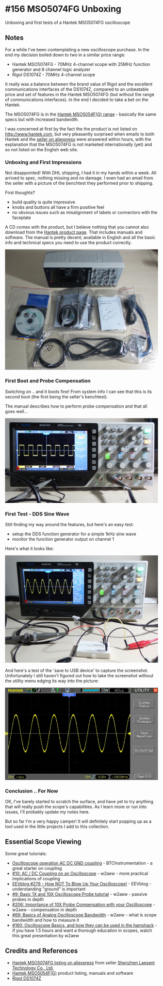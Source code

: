 # #156 MSO5074FG Unboxing

Unboxing and first tests of a Hantek MSO5074FG oscilloscope

## Notes

For a while I've been contemplating a new oscilloscope purchase.
In the end my decision boiled down to two in a similar price range:

* Hantek MSO5074FG - 70MHz 4-channel scope with 25MHz function generator and 8 channel logic analyzer
* Rigol DS1074Z - 70MHz 4-channel scope

It really was a balance between the brand value of Rigol and the excellent communications interfaces of the DS1074Z,
compared to an unbeatable price and set of features in the Hantek MSO5074FG (but without the range of communications interfaces).
In the end I decided to take a bet on the Hantek.

The MSO5074FG is in the [Hantek MSO5054F(G) range](http://www.hantek.com/en/ProductDetail_3_127.html) - basically the same specs
but with increased bandwidth.

I was concerned at first by the fact the the product is not listed on <http://www.hantek.com>,
but very pleasantly surprised when emails to both Hantek and the [seller on aliexpress](https://www.aliexpress.com/store/100653)
were answered within hours, with the explanation that the MSO5074FG is not marketed internationally (yet) and so not listed on
the English web site.

### Unboxing and First Impressions

Not disappointed! With DHL shipping, I had it in my hands within a week. All arrived to spec, nothing missing and no damage.
I even had an email from the seller with a picture of the benchtest they performed prior to shipping.

First thoughts?

* build quality is quite impressive
* knobs and buttons all have a firm positive feel
* no obvious issues such as misalignment of labels or connectors with the faceplate

A CD comes with the product, but I believe nothing that you cannot also download from the
[Hantek product page](http://www.hantek.com/en/ProductDetail_3_127.html). That includes manuals and software.
The manual is pretty decent; available in English and all the basic info and technical specs you need to use the product correctly.

![parts](./assets/MSO5074FG_parts.jpg?raw=true)

### First Boot and Probe Compensation

Switching on .. and it boots fine! From system info I can see that this is its second boot (the first being the seller's benchtest).

The manual describes how to perform probe compensation and that all goes well...

![probe comp](./assets/MSO5074FG_probe_comp.jpg?raw=true)

### First Test - DDS Sine Wave

Still finding my way around the features, but here's an easy test:

* setup the DDS function generator for a simple 1kHz sine wave
* monitor the function generator output on channel 1

Here's what it looks like:

![DDS Sine Trace](./assets/MSO5074FG_dds_sine_trace.jpg?raw=true)

And here's a test of the 'save to USB device' to capture the screenshot.
Unfortunately I still haven't figured out how to take the screenshot without the utility menu edging its way into the picture:

![DDS Sine Trace Export](./assets/dds_sine.jpg?raw=true)

### Conclusion .. For Now

OK, I've barely started to scratch the surface, and have yet to try anything that will really push the scope's capabilities.
As I learn more or run into issues, I'll probably update my notes here.

But so far I'm a very happy camper!
It will definitely start popping up as a tool used in the little projects I add to this collection.

## Essential Scope Viewing

Some great tutorials:

* [Oscilloscope operation AC DC GND coupling](https://youtu.be/VJJ-y9gjjkI) - BTCInstrumentation - a great starter on coupling
* [#10: AC / DC Coupling on an Oscilloscope](https://youtu.be/Hkq-fvb5-NI) - w2aew - more practical implications of coupling
* [EEVblog #279 - How NOT To Blow Up Your Oscilloscope!](https://youtu.be/xaELqAo4kkQ) - EEVblog - understanding "ground" is important
* [#9: Basic 1X and 10X Oscilloscope Probe tutorial](https://youtu.be/SX4HGNWBe5M) - w2aew - passive probes in depth
* [#206: Importance of 10X Probe Compensation with your Oscilloscope](https://youtu.be/oxJQr4dKnys) - w2aew - compensation in depth
* [#69: Basics of Analog Oscilloscope Bandwidth](https://youtu.be/hXbPnY7VIes) - w2aew - what is scope bandwidth and how to measure it
* [#160: Oscilloscope Basics, and how they can be used in the hamshack](https://youtu.be/067W7h1BhxE) - if you have 1.5 hours and want a thorough education in scopes, watch this great presentation by w2aew

## Credits and References

* [Hantek MSO5074FG listing on aliexpress](https://www.aliexpress.com/item/High-quality-Hantek-MSO5074FG-70Mhz-4-Channel-Oscilloscope-8-Channel-Logic-Analyzer-25MHz-Arb-Waveform-Generator/1596199238.html) from seller [Shenzhen Laesent Technology Co., Ltd.](https://www.aliexpress.com/store/100653)
* [Hantek MSO5054F(G)](http://www.hantek.com/en/ProductDetail_3_127.html) product listing, manuals and software
* [Rigol DS1074Z](http://www.rigolna.com/products/digital-oscilloscopes/ds1000Z/ds1074z/)
